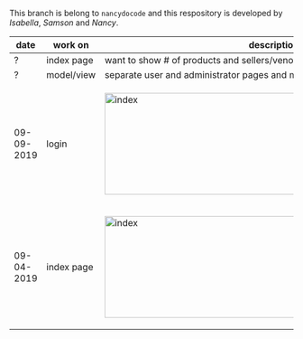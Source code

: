 This branch is belong to `nancydocode` and this respository is developed by _Isabella_, _Samson_ and _Nancy_.

 


date       | work on    | description
-----------|------------|---------------
?          | index page | want to show # of products and sellers/venodrs
?          | model/view | separate user and administrator pages and make login page 
09-09-2019 | login      | <p><img src="https://user-images.githubusercontent.com/30683150/64576052-b803bb80-d344-11e9-9df2-4d55cb322d2b.png" alt="index" width="600" height="180"></p>  
09-04-2019 | index page | <p><img src="https://user-images.githubusercontent.com/30683150/64276746-aa9a9b80-cf16-11e9-87c5-0c657a42497a.png" alt="index" width="600" height="180"></p>   



        
